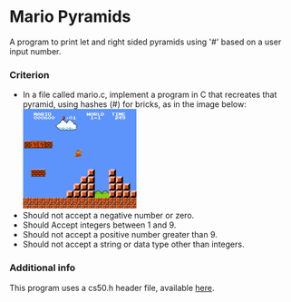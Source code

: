 # Mario Pyramids
A program to print let and right sided pyramids using '#' based on a user input number.

### Criterion
+ In a file called mario.c, implement a program in C that recreates that pyramid, using hashes (#) for bricks, as in the image below:
 ![Mario pyramid blocks](pyramids.png)
+ Should not accept a negative number or zero.
+ Should Accept integers between 1 and 9.
+ Should not accept a positive number greater than 9.
+ Should not accept a string or data type other than integers.

### Additional info

This program uses a cs50.h header file, available [here](https://cs50.readthedocs.io/libraries/cs50/c/).
